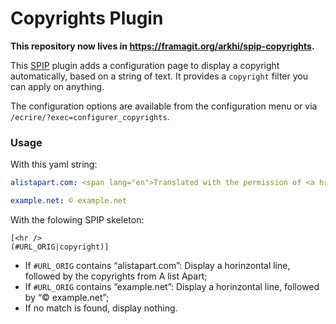 Copyrights Plugin
=================

**This repository now lives in https://framagit.org/arkhi/spip-copyrights.**

This [SPIP](http://spip.net/) plugin adds a configuration page to display a copyright automatically, based on a string of text.
It provides a `copyright` filter you can apply on anything.

The configuration options are available from the configuration menu or via `/ecrire/?exec=configurer_copyrights`.

### Usage

With this yaml string:

```yaml
alistapart.com: <span lang="en">Translated with the permission of <a href="http://www.alistapart.com/">A List Apart</a> and the author[s].</span>

example.net: © example.net
```

With the folowing SPIP skeleton:

```
[<hr />
(#URL_ORIG|copyright)]
```

* If `#URL_ORIG` contains “alistapart.com”: Display a horinzontal line, followed by the copyrights from A list Apart;
* If `#URL_ORIG` contains “example.net”: Display a horinzontal line, followed by “© example.net”;
* If no match is found, display nothing.
